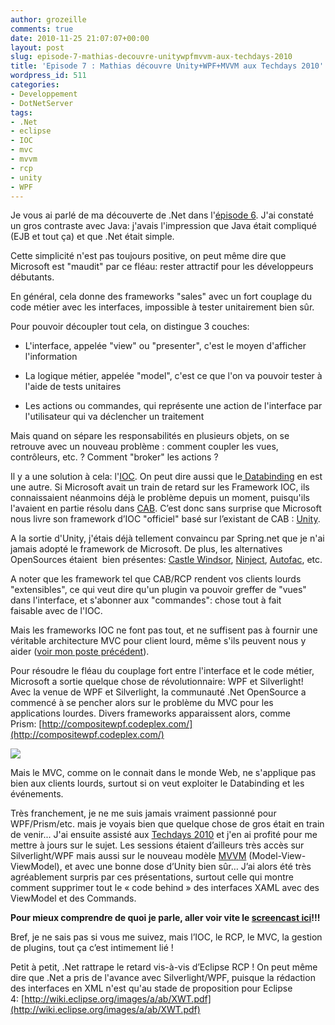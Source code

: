 ```yaml
---
author: grozeille
comments: true
date: 2010-11-25 21:07:07+00:00
layout: post
slug: episode-7-mathias-decouvre-unitywpfmvvm-aux-techdays-2010
title: 'Episode 7 : Mathias découvre Unity+WPF+MVVM aux Techdays 2010'
wordpress_id: 511
categories:
- Developpement
- DotNetServer
tags:
- .Net
- eclipse
- IOC
- mvc
- mvvm
- rcp
- unity
- WPF
---
```


Je vous ai parlé de ma découverte de .Net dans l'[épisode 6](http://grozeille.com/2010/11/13/episode-6-mathias-decouvre-net/).
J'ai constaté un gros contraste avec Java: j'avais l'impression que Java était compliqué (EJB et tout ça) et que .Net était simple.

Cette simplicité n'est pas toujours positive, on peut même dire que Microsoft est "maudit" par ce fléau: rester attractif pour les développeurs débutants.

En général, cela donne des frameworks "sales" avec un fort couplage du code métier avec les interfaces, impossible à tester unitairement bien sûr.

Pour pouvoir découpler tout cela, on distingue 3 couches:



	
  * L'interface, appelée "view" ou "presenter", c'est le moyen d'afficher l'information

	
  * La logique métier, appelée "model", c'est ce que l'on va pouvoir tester à l'aide de tests unitaires

	
  * Les actions ou commandes, qui représente une action de l'interface par l'utilisateur qui va déclencher un traitement


Mais quand on sépare les responsabilités en plusieurs objets, on se retrouve avec un nouveau problème : comment coupler les vues, contrôleurs, etc. ? Comment "broker" les actions ?

Il y a une solution à cela: l'[IOC](http://en.wikipedia.org/wiki/Inversion_of_control). On peut dire aussi que le[ Databinding](http://msdn.microsoft.com/en-us/library/ms752347.aspx) en est une autre.
Si Microsoft avait un train de retard sur les Framework IOC, ils connaissaient néanmoins déjà le problème depuis un moment, puisqu'ils l'avaient en partie résolu dans [CAB](http://msdn.microsoft.com/en-us/library/ff648747.aspx).
C’est donc sans surprise que Microsoft nous livre son framework d’IOC "officiel" basé sur l’existant de CAB : [Unity](http://unity.codeplex.com/).

A la sortie d'Unity, j'étais déjà tellement convaincu par Spring.net que je n'ai jamais adopté le framework de Microsoft. De plus, les alternatives OpenSources étaient  bien présentes: [Castle Windsor](http://www.castleproject.org/container/), [Ninject](http://ninject.org/), [Autofac](http://code.google.com/p/autofac/), etc.

A noter que les framework tel que CAB/RCP rendent vos clients lourds "extensibles", ce qui veut dire qu'un plugin va pouvoir greffer de "vues" dans l'interface, et s'abonner aux "commandes": chose tout à fait faisable avec de l'IOC.

Mais les frameworks IOC ne font pas tout, et ne suffisent pas à fournir une véritable architecture MVC pour client lourd, même s'ils peuvent nous y aider ([voir mon poste précédent](http://grozeille.com/2010/11/13/episode-6-mathias-decouvre-net/)).

Pour résoudre le fléau du couplage fort entre l'interface et le code métier, Microsoft a sortie quelque chose de révolutionnaire: WPF et Silverlight!
Avec la venue de WPF et Silverlight, la communauté .Net OpenSource a commencé à se pencher alors sur le problème du MVC pour les applications lourdes. Divers frameworks apparaissent alors, comme Prism: [http://compositewpf.codeplex.com/](http://compositewpf.codeplex.com/)


[![](http://grozeille.files.wordpress.com/2010/11/compositewpfapp1.png?w=300)](http://grozeille.files.wordpress.com/2010/11/compositewpfapp1.png)


[](http://grozeille.files.wordpress.com/2010/11/compositewpfapp1.png)

Mais le MVC, comme on le connait dans le monde Web, ne s'applique pas bien aux clients lourds, surtout si on veut exploiter le Databinding et les événements.

Très franchement, je ne me suis jamais vraiment passionné pour WPF/Prism/etc. mais je voyais bien que quelque chose de gros était en train de venir...
J'ai ensuite assisté aux [Techdays 2010](http://www.microsoft.com/france/vision/mstechdays10/) et j'en ai profité pour me mettre à jours sur le sujet.
Les sessions étaient d’ailleurs très accès sur Silverlight/WPF mais aussi sur le nouveau modèle [MVVM](http://en.wikipedia.org/wiki/Model_View_ViewModel) (Model-View-ViewModel), et avec une bonne dose d’Unity bien sûr…
J’ai alors été très agréablement surpris par ces présentations, surtout celle qui montre comment supprimer tout le « code behind » des interfaces XAML avec des ViewModel et des Commands.

**Pour mieux comprendre de quoi je parle, aller voir vite le [screencast ici](http://www.microsoft.com/france/vision/mstechdays10/Webcast.aspx?EID=5740b16f-770a-459c-9a93-4a321f4e8059)!!!**

Bref, je ne sais pas si vous me suivez, mais l’IOC, le RCP, le MVC, la gestion de plugins, tout ça c’est intimement lié !

Petit à petit, .Net rattrape le retard vis-à-vis d’Eclipse RCP !
On peut même dire que .Net a pris de l'avance avec Silverlight/WPF, puisque la rédaction des interfaces en XML n'est qu'au stade de proposition pour Eclipse 4: [http://wiki.eclipse.org/images/a/ab/XWT.pdf](http://wiki.eclipse.org/images/a/ab/XWT.pdf)
